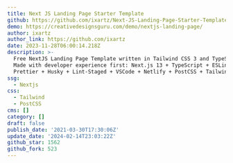 ```yaml
---
title: Next JS Landing Page Starter Template
github: https://github.com/ixartz/Next-JS-Landing-Page-Starter-Template
demo: https://creativedesignsguru.com/demo/nextjs-landing-page/
author: ixartz
author_link: https://github.com/ixartz
date: 2023-11-28T06:00:14.218Z
description: >-
  Free NextJS Landing Page Template written in Tailwind CSS 3 and TypeScript ️
  Made with developer experience first: Next.js 13 + TypeScript + ESLint +
  Prettier + Husky + Lint-Staged + VSCode + Netlify + PostCSS + Tailwind CSS
ssg:
  - Nextjs
css:
  - Tailwind
  - PostCSS
cms: []
category: []
draft: false
publish_date: '2021-03-30T17:30:06Z'
update_date: '2024-02-14T23:03:22Z'
github_star: 1562
github_fork: 523
---
```

